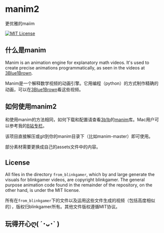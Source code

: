 # manim2
更优雅的maiim

[![MIT License](https://img.shields.io/badge/license-MIT-blue.svg?style=flat)](http://choosealicense.com/licenses/mit/)

## 什么是manim

Manim is an animation engine for explanatory math videos. It's used to create precise animations programmatically, as seen in the videos at [3Blue1Brown](https://www.3blue1brown.com/).

Manim是一个解释数学视频的动画引擎。它用编程（python）的方式制作精确的动画，可以在[3Blue1Brown](https://www.3blue1brown.com/)看这些视频。

## 如何使用manim2

和使用manim的方法相同，如何下载和配置请查看[3b1b](https://github.com/3b1b)的[manim](https://github.com/3b1b/manim)库。Mac用户可以参考我的[B站专栏](https://www.bilibili.com/read/cv3931150)。

该项目直接解压或git到你的manim目录下（比如manim-master）即可使用。

部分素材需要更换成自己的assets文件中的内容。




## License
All files in the directory `from_blinkgamer`, which by and large generate the visuals for blinkgamer videos, are copyright blinkgamer.
The general purpose animation code found in the remainder of the repository, on the other hand, is under the MIT license.

所有在`from_blinkgamer`下的文件以及运用这些文件生成的视频（包括高度相似的），版权归blinkgamer所有。其他文件版权遵循MIT协议。


玩得开心ღ( ´･ᴗ･` )
-----------------
